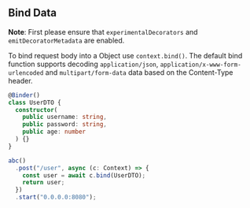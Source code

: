 ## Bind Data

**Note**: First please ensure that `experimentalDecorators` and `emitDecoratorMetadata` are enabled.

To bind request body into a Object use `context.bind()`. The default bind function supports decoding `application/json`, `application/x-www-form-urlencoded` and `multipart/form-data` data based on the Content-Type header.

```ts
@Binder()
class UserDTO {
  constructor(
    public username: string,
    public password: string,
    public age: number
  ) {}
}

abc()
  .post("/user", async (c: Context) => {
    const user = await c.bind(UserDTO);
    return user;
  })
  .start("0.0.0.0:8080");
```
